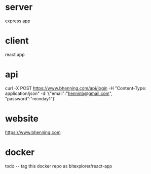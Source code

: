 # server
express app

# client
react app

# api
curl -X POST https://www.bhenning.com/api/login -H "Content-Type: application/json" -d '{"email":"henninb@gmail.com", "password":"monday1"}'

# website
https://www.bhenning.com


# docker
todo -- tag this docker repo as bitexplorer/react-app
